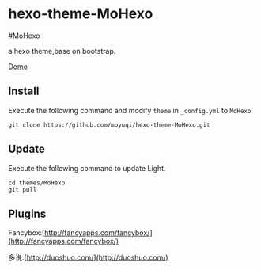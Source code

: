 hexo-theme-MoHexo
=================

#MoHexo

a hexo theme,base on bootstrap.

[Demo](http://zhenghongen.cn/)

## Install

Execute the following command and modify `theme` in `_config.yml` to `MoHexo`.

```
git clone https://github.com/moyuqi/hexo-theme-MoHexo.git
```

## Update

Execute the following command to update Light.

```
cd themes/MoHexo
git pull
```


## Plugins

Fancybox:[http://fancyapps.com/fancybox/](http://fancyapps.com/fancybox/)

多说:[http://duoshuo.com/](http://duoshuo.com/)